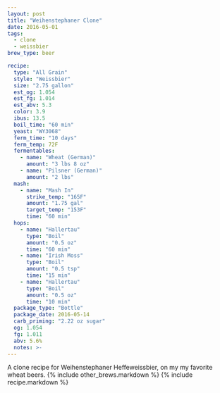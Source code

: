 ```yaml
---
layout: post
title: "Weihenstephaner Clone"
date: 2016-05-01
tags:
  - clone
  - weissbier
brew_type: beer

recipe:
  type: "All Grain"
  style: "Weissbier"
  size: "2.75 gallon"
  est_og: 1.054
  est_fg: 1.014
  est_abv: 5.3
  color: 3.9
  ibus: 13.5
  boil_time: "60 min"
  yeast: "WY3068"
  ferm_time: "10 days"
  ferm_temp: 72F
  fermentables:
    - name: "Wheat (German)"
      amount: "3 lbs 8 oz"
    - name: "Pilsner (German)"
      amount: "2 lbs"
  mash:
    - name: "Mash In"
      strike_temp: "165F"
      amount: "1.75 gal"
      target_temp: "153F"
      time: "60 min"
  hops:
    - name: "Hallertau"
      type: "Boil"
      amount: "0.5 oz"
      time: "60 min"
    - name: "Irish Moss"
      type: "Boil"
      amount: "0.5 tsp"
      time: "15 min"
    - name: "Hallertau"
      type: "Boil"
      amount: "0.5 oz"
      time: "10 min"
  package_type: "Bottle"
  package_date: 2016-05-14
  carb_priming: "2.22 oz sugar"
  og: 1.054
  fg: 1.011
  abv: 5.6%
  notes: >-
---
```

A clone recipe for Weihenstephaner Heffeweissbier, on my my favorite wheat beers.
{% include other_brews.markdown %}
{% include recipe.markdown %}
